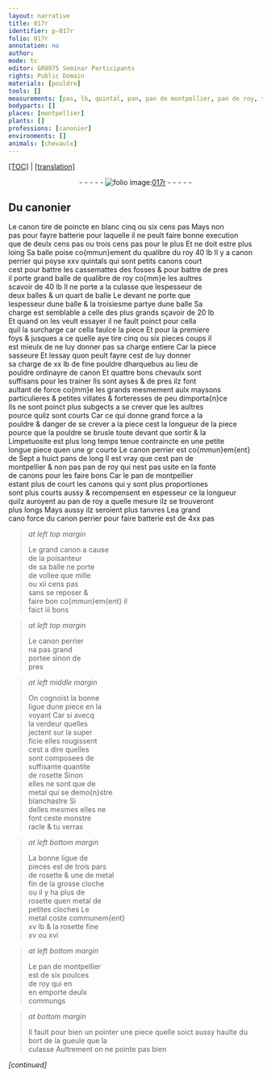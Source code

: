 ```yaml
---
layout: narrative
title: 017r
identifier: p-017r
folio: 017r
annotation: no
author:
mode: tc
editor: GR8975 Seminar Participants
rights: Public Domain
materials: [pouldre]
tools: []
measurements: [pas, lb, quintal, pan, pan de montpellier, pan de roy, trois pars]
bodyparts: []
places: [montpellier]
plants: []
professions: [canonier]
environments: []
animals: [chevaulx]
---
```


<p><a href="{{ site.baseurl }}/diplomatic/">[TOC]</a> | <a href="{{ site.baseurl }}/texts/p-017r_tl/" target="_blank">[translation]</a></p><div class="folio" align="center">- - - - - <a href="http://gallica.bnf.fr/ark:/12148/btv1b10500001g/f39.image" target="_blank"><img src="https://cu-mkp.github.io/2017-workshop-edition/assets/photo-icon.png" alt="folio image: " style="display:inline-block; margin-bottom:-3px;"/>017r</a> - - - - - </div>  
  

## Du <span class="pro">canonier</span>

 
 Le canon tire de poincte en blanc cinq ou six cens <span class="ms">pas</span> Mays non<br/> pas pour fayre batterie pour laquelle il ne peult faire bonne execution<br/> que de deulx cens <span class="ms">pas</span> ou trois cens <span class="del"><span class="ms">pas</span></span> pour le plus Et ne doit estre plus<br/> loing Sa balle poise co{mmun}ement du qualibre du roy 40 <span class="ms">lb</span> Il y a canon<br/> perrier qui poyse xxv <span class="ms">quintal</span>s qui sont petits canons court<br/> cest pour battre les cassemattes des fosses & pour battre de pres<br/> il porte grand balle de qualibre de roy co{mm}e les aultres<br/> scavoir de 40 <span class="ms">lb</span> Il ne porte a la culasse que lespesseur de<br/> deux balles & un quart de balle Le devant ne porte que<br/> lespesseur dune balle & la troisiesme partye dune balle Sa<br/> charge est semblable a celle des plus grands sçavoir de 20 <span class="ms">lb</span><br/> Et quand on les veult essayer <span class="del"></span> il ne fault poinct pour cella<br/> quil la surcharge car cella faulce la piece Et pour la premiere<br/> foys & jusques a ce quelle aye tire cinq ou six <span class="del">pieces</span> coups il<br/> est mieulx de ne luy donner pas sa charge entiere Car la piece<br/> sasseure Et lessay quon peult fayre cest de luy donner<br/> sa charge de xx <span class="ms">lb</span> de fine <span class="m">pouldre</span> dharquebus au lieu de<br/> <span class="m">pouldre</span> ordinayre de canon Et quattre bons <span class="al">chevaulx</span> sont<br/> suffisans pour les trainer Ils sont ayses & de pres ilz font<br/> aultant de force co{mm}e les grands mesmement aulx maysons<br/> particulieres & petites villates & forteresses de peu dimporta{n}ce<br/> Ils ne sont poinct plus subgects a se crever que les aultres<br/> pource quilz sont courts Car ce qui donne grand force a la<br/> <span class="m">pouldre</span> & danger de se crever <span class="add">a la piece</span> cest la longueur de la piece<br/> pource que la <span class="m">pouldre</span> se brusle toute devant que sortir & <span class="del">la</span><br/> Limpetuosite est plus long temps tenue contraincte en une <span class="del">petite</span><br/> longue piece quen une <span class="del">gr</span> courte Le canon perrier est co{mmun}em{ent}<br/> de Sept a huict <span class="ms">pan</span>s de long Il est vray que cest <span class="ms">pan de<br/> <span class="pl">montpellier</span></span> & non pas <span class="ms">pan de roy</span> qui nest pas usite en la fonte<br/> de canons pour les faire bons Car le <span class="ms">pan de <span class="pl">montpellier</span></span><br/> estant plus <span class="del">de</span> court les canons qui y sont <span class="del">plus</span> proportiones<br/> sont plus courts aussy & recompensent en espesseur <span class="del">ce</span> la longueur<br/> quilz auroyent au <span class="ms">pan de roy</span> a quelle mesure ilz se trouveront<br/> plus longs Mays aussy ilz seroient plus tanvres L<span class="del">e</span>a <span class="del">grand</span><br/> <span class="del">cano</span> force du canon perrier pour faire batterie est de 4xx <span class="ms">pas</span>
 
> *at left top margin*
> 
> 
>   Le <span class="add">grand</span> canon a cause<br/> de la poisanteur<br/> de sa balle ne porte<br/> de vollee que mille<br/> ou xii cens <span class="ms">pas</span><br/> sans se reposer &<br/> faire bon co{mmun}em{ent} il<br/> faict iii bons
 
> *at left top margin*
> 
> 
>   Le canon perrier<br/> na pas grand<br/> portee sinon de<br/> pres
 
> *at left middle margin*
> 
> 
>   On cognoist la bonne<br/> ligue dune piece en la<br/> voyant Car si avecq<br/> la verdeur quelles<br/> jectent sur la super<br/> ficie elles rougissent<br/> cest a dire quelles<br/> sont composees de<br/> suffisante quantite<br/> de rosette Sinon<br/> elles ne sont que de<br/> metal qui se demo{n}stre<br/> blanchastre Si<br/> delles mesmes elles ne<br/> font ceste monstre<br/> racle & tu verras
 
> *at left bottom margin*
> 
> 
>   La bonne ligue de<br/> pieces est de <span class="ms">trois pars</span><br/> de rosette & une de metal<br/> fin de <span class="del">la</span> grosse cloche<br/> ou il y ha plus de<br/> rosette quen metal de<br/> petites cloches Le<br/> metal coste communem{ent}<br/> xv <span class="cn">lb</span> & la rosette fine<br/> xv ou xvi
 
> *at left bottom margin*
> 
> 
>   Le pan de <span class="pl">montpellier</span><br/> est de six poulces<br/> de roy qui en<br/> en emporte deulx<br/> commungs
 
> *at bottom margin*
> 
> 
>   Il fault pour bien <span class="del">un</span> pointer une piece quelle soict aussy haulte du bort de la gueule que la<br/> culasse Aultrement on ne pointe pas bien
 
*[continued]*
 
